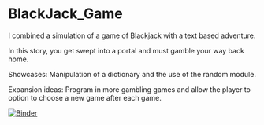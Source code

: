 # BlackJack_Game

I combined a simulation of a game of Blackjack with a text based adventure.

In this story, you get swept into a portal and must gamble your way back home.

Showcases: Manipulation of a dictionary and the use of the random module.

Expansion ideas: Program in more gambling games and allow the player to option to choose a new game after each game.

[![Binder](https://mybinder.org/badge_logo.svg)](https://mybinder.org/v2/gh/Patrick-ProgrammingAccountant/BlackJack_Game/HEAD)
